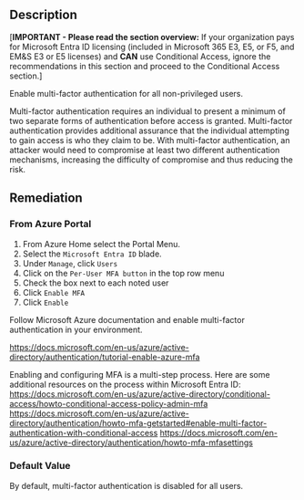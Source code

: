 ## Description

[**IMPORTANT - Please read the section overview:** If your organization pays for Microsoft Entra ID licensing (included in Microsoft 365 E3, E5, or F5, and EM&S E3 or E5 licenses) and **CAN** use Conditional Access, ignore the recommendations in this section and proceed to the Conditional Access section.]

Enable multi-factor authentication for all non-privileged users.

Multi-factor authentication requires an individual to present a minimum of two separate forms of authentication before access is granted. Multi-factor authentication provides additional assurance that the individual attempting to gain access is who they claim to be. With multi-factor authentication, an attacker would need to compromise at least two different authentication mechanisms, increasing the difficulty of compromise and thus reducing the risk.

## Remediation

### From Azure Portal

1. From Azure Home select the Portal Menu.
2. Select the `Microsoft Entra ID` blade.
3. Under `Manage`, click `Users`
4. Click on the `Per-User MFA button` in the top row menu
5. Check the box next to each noted user
6. Click `Enable MFA`
7. Click `Enable`

Follow Microsoft Azure documentation and enable multi-factor authentication in your environment.

https://docs.microsoft.com/en-us/azure/active-directory/authentication/tutorial-enable-azure-mfa

Enabling and configuring MFA is a multi-step process. Here are some additional resources on the process within Microsoft Entra ID:
https://docs.microsoft.com/en-us/azure/active-directory/conditional-access/howto-conditional-access-policy-admin-mfa
https://docs.microsoft.com/en-us/azure/active-directory/authentication/howto-mfa-getstarted#enable-multi-factor-authentication-with-conditional-access
https://docs.microsoft.com/en-us/azure/active-directory/authentication/howto-mfa-mfasettings

### Default Value

By default, multi-factor authentication is disabled for all users.
